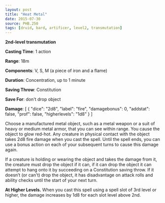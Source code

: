 ```yaml
---
layout: post
title: "Heat Metal"
date: 2015-07-30
source: PHB.250
tags: [druid, bard, artificer, level2, transmutation]
---
```


**2nd-level transmutation**

**Casting Time**: 1 action

**Range**: 18m

**Components**: V, S, M (a piece of iron and a flame)

**Duration**: Concentration, up to 1 minute

**Saving Throw**: Constitution

**Save For**: don't drop object

**Damage**: [ { "dice": "2d8", "label": "fire", "damagebonus": 0, "addstat": false, "prof": false, "higherlevels": "1d8" } ]

Choose a manufactured metal object, such as a metal weapon or a suit of heavy or medium metal armor, that you can see within range. You cause the object to glow red-hot. Any creature in physical contact with the object takes 2d8 fire damage when you cast the spell. Until the spell ends, you can use a bonus action on each of your subsequent turns to cause this damage again.

If a creature is holding or wearing the object and takes the damage from it, the creature must drop the object if it can, if it can drop the object it can attempt to hang onto it by succeeding on a Constitution saving throw. If it doesn’t (or can't) drop the object, it has disadvantage on attack rolls and ability checks until the start of your next turn.

**At Higher Levels.** When you cast this spell using a spell slot of 3rd level or higher, the damage increases by 1d8 for each slot level above 2nd.
